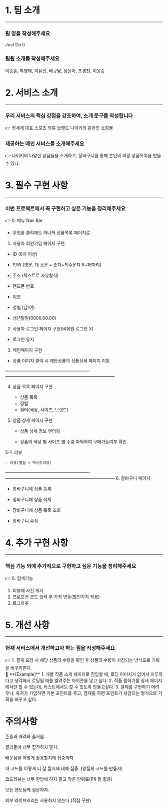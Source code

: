 # 1. 팀 소개

---

### 팀 명을 작성해주세요

Just Do It

### 팀원 소개를 작성해주세요

이승훈, 박영태, 이유진, 배규남, 정윤아, 조경찬, 이윤승

# 2. 서비스 소개

---

### 우리 서비스의 핵심 강점을 강조하여, 소개 문구를 작성합니다

<aside>
👉 전세계 대표 스포츠 의류 브랜드 나이키의 온라인 쇼핑몰

</aside>

### 제공하는 메인 서비스를 소개해주세요

<aside>
👉 나이키의 다양한 상품들을 소개하고, 장바구니를 통해 본인의 희망 상품목록을 만들 수 있다.

</aside>

# 3. 필수 구현 사항

---

### 이번 프로젝트에서 꼭 구현하고 싶은 기능을 정리해주세요

<aside>
👉 0.  메뉴 Nav Bar

- 무엇을 클릭해도 하나의 상품목록 페이지로

1. 사용자 회원가입 페이지 구현

- ID (6자 이상)

- P/W (영문, 대 소문 + 숫자+특수문자 8~16자리)

- 주소 (텍스트로 자유형식)

- 핸드폰 번호

- 이름

- 성별 (남/여)

- 생년월일(0000.00.00)

2. 사용자 로그인 페이지 구현(비회원 로그인 X)

- 로그인 유지

3. 메인페이지 구현

- 상품 이미지 클릭 시 해당상품의 상품상세 페이지 이동

———————————————————-—————————————————————————

4. 상품 목록 페이지 구현
   - 상품 목록
   - 정렬
   - 필터(색상, 사이즈, 브랜드)
5. 상품 상세 페이지 구현

   - 상품 상세 정보 랜더링

   - 상품의 색상 별 사이즈 별 수량 파악하여 구매가능여부 확인.

5-1. 리뷰

    - 리뷰(별점 + 텍스트리뷰)

———————————————————-————————————————————————— 6. 장바구니 페이지

- 장바구니에 상품 등록
- 장바구니에 상품 삭제
- 장바구니에 상품 목록 조회

- 장바구니 수정

</aside>

# 4. 추가 구현 사항

---

### 핵심 기능 외에 추가적으로 구현하고 싶은 기능을 정리해주세요

<aside>
👉 0. 검색기능

1. 리뷰에 사진 게시
2. 프로모션 코드 입력 후 가격 변동(할인가격 적용)
3. 로그아웃
</aside>

# 5. 개선 사항

---

### 현재 서비스에서 개선하고자 하는 점을 작성해주세요

<aside>
👉 1. 결재 요청 시 해당 상품의 수량을 확인 후 상품의 수량이 차감되는 방식으로 기획을 바꾸려한다.

</aside>

<aside>
🧭 **[Example]**
1. 개별 작품 소개 페이지로 진입할 때, 로딩 이미지가 없어서 지루하다고 생각해서 로딩될 때를 알려주는 아이콘을 넣고 싶다.
2. 작품 찜하기를 상세 페이지에서만 할 수 있는데, 리스트에서도 할 수 있도록 만들고싶다.
3. 결제를 구현하기 어려우니, 유저가 가입하면 기본 포인트를 주고, 결제를 하면 포인트가 차감되는 형식으로 기획을 바꾸고 싶다.

</aside>

# 주의사항

존중과 배려와 즐거움.

결과물에 너무 집착하지 말자.

배운점을 어떻게 활용할지에 집중하자.

내 코드를 어떻게 더 잘 짤지에 대해 집중. (양질의 코드를 만들자)

코드리뷰는 너무 한방에 하지 말고 작은 단위로(PR 잘 활용)

모든 멘토님께 질문하자.

외부 라이브러리는 사용하지 않는다.(직접 구현)
